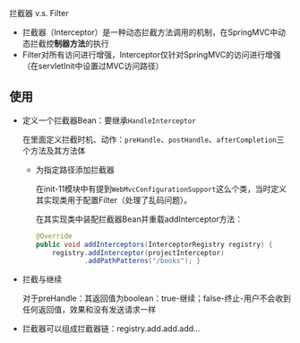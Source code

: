 拦截器 v.s. Filter

* 拦截器（Interceptor）是一种动态拦截方法调用的机制，在SpringMVC中动态拦截控**制器方法**的执行
* Filter对所有访问进行增强，Interceptor仅针对SpringMVC的访问进行增强（在servletInit中设置过MVC访问路径）

## 使用

* 定义一个拦截器Bean：要继承`HandleInterceptor`

  在里面定义拦截时机、动作：`preHandle`、`postHandle`、`afterCompletion`三个方法及其方法体
    * 为指定路径添加拦截器

      在init-11模块中有提到`WebMvcConfigurationSupport`这么个类，当时定义其实现类用于配置Filter（处理了乱码问题）。

      在其实现类中装配拦截器Bean并重载addInterceptor方法：

        ```java
      @Override 
      public void addInterceptors(InterceptorRegistry registry) {
            registry.addInterceptor(projectInterceptor)
                    .addPathPatterns("/books"); }
      ```


* 拦截与继续

  对于preHandle：其返回值为boolean：true-继续；false-终止-用户不会收到任何返回值，效果和没有发送请求一样

* 拦截器可以组成拦截器链：registry.add.add.add...